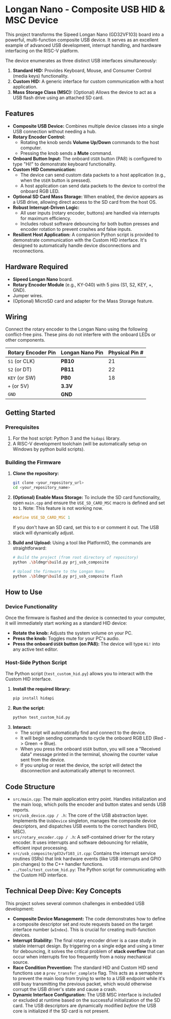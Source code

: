 # Longan Nano - Composite USB HID & MSC Device

This project transforms the Sipeed Longan Nano (GD32VF103) board into a powerful, multi-function composite USB device. It serves as an excellent example of advanced USB development, interrupt handling, and hardware interfacing on the RISC-V platform.

The device enumerates as three distinct USB interfaces simultaneously:
1.  **Standard HID:** Provides Keyboard, Mouse, and Consumer Control (media keys) functionality.
2.  **Custom HID:** A generic interface for custom communication with a host application.
3.  **Mass Storage Class (MSC):** (Optional) Allows the device to act as a USB flash drive using an attached SD card.

## Features

- **Composite USB Device:** Combines multiple device classes into a single USB connection without needing a hub.
- **Rotary Encoder Control:**
    - Rotating the knob sends **Volume Up/Down** commands to the host computer.
    - Pressing the knob sends a **Mute** command.
- **Onboard Button Input:** The onboard `USER` button (PA8) is configured to type "Hi!" to demonstrate keyboard functionality.
- **Custom HID Communication:**
    - The device can send custom data packets to a host application (e.g., when the `USER` button is pressed).
    - A host application can send data packets to the device to control the onboard RGB LED.
- **Optional SD Card Mass Storage:** When enabled, the device appears as a USB drive, allowing direct access to the SD card from the host OS.
- **Robust Interrupt-Driven Logic:**
    - All user inputs (rotary encoder, buttons) are handled via interrupts for maximum efficiency.
    - Includes robust software debouncing for both button presses and encoder rotation to prevent crashes and false inputs.
- **Resilient Host Application:** A companion Python script is provided to demonstrate communication with the Custom HID interface. It's designed to automatically handle device disconnections and reconnections.

## Hardware Required

- **Sipeed Longan Nano** board.
- **Rotary Encoder Module** (e.g., KY-040) with 5 pins (S1, S2, KEY, +, GND).
- Jumper wires.
- (Optional) MicroSD card and adapter for the Mass Storage feature.

## Wiring

Connect the rotary encoder to the Longan Nano using the following conflict-free pins. These pins do not interfere with the onboard LEDs or other components.

| Rotary Encoder Pin | Longan Nano Pin | Physical Pin # |
| :----------------- | :-------------- | :------------- |
| `S1` (or CLK)      | **PB10**        | 21             |
| `S2` (or DT)       | **PB11**        | 22             |
| `KEY` (or SW)      | **PB0**         | 18             |
| `+` (or 5V)        | **3.3V**        |                |
| `GND`              | **GND**         |                |

## Getting Started

### Prerequisites

1.  For the host script: Python 3 and the `hidapi` library.
2.  A RISC-V development toolchain (will be automatically setup on Windows by python build scripts).

### Building the Firmware

1.  **Clone the repository:**
    ```sh
    git clone <your_repository_url>
    cd <your_repository_name>
    ```
2.  **(Optional) Enable Mass Storage:**
    To include the SD card functionality, open `main.cpp` and ensure the `USE_SD_CARD_MSC` macro is defined and set to `1`.
    Note: This feature is not working now.
    ```cpp
    #define USE_SD_CARD_MSC 1
    ```
    If you don't have an SD card, set this to `0` or comment it out. The USB stack will dynamically adjust.

3.  **Build and Upload:**
    Using a tool like PlatformIO, the commands are straightforward:
    ```sh
    # Build the project (from root directory of repository)
    python .\bldmgr\build.py prj_usb_composite

    # Upload the firmware to the Longan Nano
    python .\bldmgr\build.py prj_usb_composite flash
    ```

## How to Use

### Device Functionality

Once the firmware is flashed and the device is connected to your computer, it will immediately start working as a standard HID device:

- **Rotate the knob:** Adjusts the system volume on your PC.
- **Press the knob:** Toggles mute for your PC's audio.
- **Press the onboard `USER` button (on PA8):** The device will type `Hi!` into any active text editor.

### Host-Side Python Script

The Python script (`test_custom_hid.py`) allows you to interact with the Custom HID interface.

1.  **Install the required library:**
    ```sh
    pip install hidapi
    ```
2.  **Run the script:**
    ```sh
    python test_custom_hid.py
    ```
3.  **Interact:**
    - The script will automatically find and connect to the device.
    - It will begin sending commands to cycle the onboard RGB LED (Red -> Green -> Blue).
    - When you press the onboard `USER` button, you will see a "Received data" message printed in the terminal, showing the counter value sent from the device.
    - If you unplug or reset the device, the script will detect the disconnection and automatically attempt to reconnect.

## Code Structure

- `src/main.cpp`: The main application entry point. Handles initialization and the main loop, which polls the encoder and button states and sends USB reports.
- `src/usb_device.cpp / .h`: The core of the USB abstraction layer. Implements the `UsbDevice` singleton, manages the composite device descriptors, and dispatches USB events to the correct handlers (HID, MSC).
- `src/rotary_encoder.cpp / .h`: A self-contained driver for the rotary encoder. It uses interrupts and software debouncing for reliable, efficient input processing.
- `src/usb_composite/gd32vf103_it.cpp`: Contains the interrupt service routines (ISRs) that link hardware events (like USB interrupts and GPIO pin changes) to the C++ handler functions.
- `../tools/test_custom_hid.py`: The Python script for communicating with the Custom HID interface.

## Technical Deep Dive: Key Concepts

This project solves several common challenges in embedded USB development:

- **Composite Device Management:** The code demonstrates how to define a composite descriptor set and route requests based on the target interface number (`wIndex`). This is crucial for creating multi-function devices.
- **Interrupt Stability:** The final rotary encoder driver is a case study in stable interrupt design. By triggering on a single edge and using a timer for debouncing, it solves the critical problem of **stack overflow** that can occur when interrupts fire too frequently from a noisy mechanical source.
- **Race Condition Prevention:** The standard HID and Custom HID send functions use a `prev_transfer_complete` flag. This acts as a semaphore to prevent the main loop from trying to write to a USB endpoint while it's still busy transmitting the previous packet, which would otherwise corrupt the USB driver's state and cause a crash.
- **Dynamic Interface Configuration:** The USB MSC interface is included or excluded at runtime based on the successful initialization of the SD card. The USB descriptors are dynamically modified *before* the USB core is initialized if the SD card is not present.